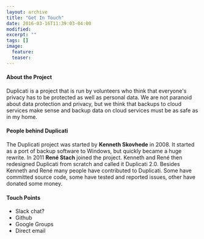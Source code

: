 ```yaml
---
layout: archive
title: "Get In Touch"
date: 2016-03-16T11:39:03-04:00
modified:
excerpt: ""
tags: []
image:
  feature:
  teaser:
---
```


#### About the Project
Duplicati is a project that is run by volunteers who think that everyone's privacy has to be protected as well as personal data. We are not paranoid about data protection and privacy, but we think that backups to cloud services make sense and backup data on cloud services must be as safe as in my home.


#### People behind Duplicati
The Duplicati project was started by **Kenneth Skovhede** in 2008. It started as a port of backup software to Windows, but quickly became a huge rewrite. In 2011 **René Stach** joined the project. Kenneth and René then redesigned Duplicati from scratch and called it Duplicati 2.0. Besides Kenneth and René many people have contributed to Duplicati. Some have committed source code, some have tested and reported issues, other have donated some money.


#### Touch Points
* Slack chat?
* Github
* Google Groups
* Direct email
